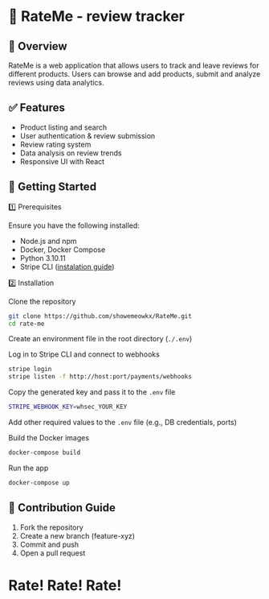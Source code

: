 # 📌 RateMe - review tracker

## 🚀 Overview

RateMe is a web application that allows users to track and leave reviews for different products. Users can browse and add products, submit and analyze reviews using data analytics.

## ✅ Features

- Product listing and search
- User authentication & review submission
- Review rating system
- Data analysis on review trends
- Responsive UI with React

## 🚀 Getting Started

1️⃣ Prerequisites

Ensure you have the following installed:

- Node.js and npm
- Docker, Docker Compose
- Python 3.10.11
- Stripe CLI ([instalation guide](https://docs.stripe.com/stripe-cli))

2️⃣ Installation

Clone the repository

```bash
git clone https://github.com/showemeowkx/RateMe.git
cd rate-me
```

Create an environment file in the root directory (`./.env`)

Log in to Stripe CLI and connect to webhooks

```bash
stripe login
stripe listen -f http://host:port/payments/webhooks
```

Copy the generated key and pass it to the `.env` file

```bash
STRIPE_WEBHOOK_KEY=whsec_YOUR_KEY
```

Add other required values to the `.env` file (e.g., DB credentials, ports)

Build the Docker images

```bash
docker-compose build
```

Run the app

```bash
docker-compose up
```

## 🤝 Contribution Guide

1. Fork the repository
2. Create a new branch (feature-xyz)
3. Commit and push
4. Open a pull request

# Rate! Rate! Rate!
